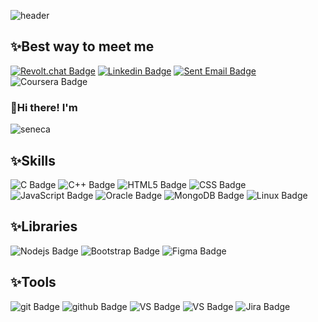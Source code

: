 ![header](https://capsule-render.vercel.app/api?type=waving&color=0:feac5e,50:c779d0,100:4bc0c8%height=150&text=I'm%20looking%20for%20a%20co-op%20opportunity&fontColor=ffffff&fontSize=25&animation=blink&fontAlign=70&fontAlignY=30)
## ✨Best way to meet me

[![Revolt.chat Badge](https://img.shields.io/badge/-Resume-F89901?style=flat&logo=Revolt.chat&logoColor=white&link=https://www.naver.com/)](https://www.naver.com/)   [![Linkedin Badge](https://img.shields.io/badge/-SuJung--Song-%230A66C2?style=flat&logo=Linkedin&logoColor=white&link=https://www.linkedin.com/in/sujung-song-9b501b267/)](https://www.linkedin.com/in/sujung-song-9b501b267/)   [![Sent Email Badge](https://img.shields.io/badge/crystalsong0610@gmail.com-EA4335?style=flat&logo=Gmail&logoColor=white)](mailto:crystalsong0610@gmail.com)   ![Coursera Badge](https://img.shields.io/badge/-647%20534%208642-319795?style=flat&logo=Coursera&logoColor=white)


 
### 👋Hi there! I'm 

![seneca](https://user-images.githubusercontent.com/116604389/229266342-a30c814f-c9df-4cc1-86fe-5bdec710f207.jpg)

## ✨Skills
![C Badge](https://img.shields.io/badge/--A8B9CC?style=flat&logo=C&logoColor=white)
![C++ Badge](https://img.shields.io/badge/-++-00599C?style=flat&logo=C&logoColor=white)
![HTML5 Badge](https://img.shields.io/badge/-HTML-E34F26?style=flat&logo=HTML5&logoColor=white)
![CSS Badge](https://img.shields.io/badge/-CSS-1572B6?style=flat&logo=CSS3&logoColor=white)
![JavaScript Badge](https://img.shields.io/badge/-JavaScript-783CBD?style=flat&logo=JavaScript&logoColor=white)
![Oracle Badge](https://img.shields.io/badge/-Oracle-F80000?style=flat&logo=Oracle&logoColor=white)
![MongoDB Badge](https://img.shields.io/badge/-MongoDB-47A248?style=flat&logo=MongoDB&logoColor=white)
![Linux Badge](https://img.shields.io/badge/-Linux-FF9E2A?style=flat&logo=linux&logoColor=black)



## ✨Libraries
![Nodejs Badge](https://img.shields.io/badge/-Node.js-339933?style=flat&logo=node.js&logoColor=white)
![Bootstrap Badge](https://img.shields.io/badge/-Jira%20Software-7952B3?style=flat&logo=Bootstrap&logoColor=white)
![Figma Badge](https://img.shields.io/badge/-Figma-F24E1E?style=flat&logo=figma&logoColor=white)

## ✨Tools
![git Badge](https://img.shields.io/badge/-Git-F05032?style=flat&logo=Git&logoColor=white)
![github Badge](https://img.shields.io/badge/-GitHub-181717?style=flat&logo=GitHub&logoColor=white)
![VS Badge](https://img.shields.io/badge/-VS-5C2D91?style=flat&logo=visualstudio&logoColor=white)
![VS Badge](https://img.shields.io/badge/-VScode-007ACC?style=flat&logo=visualstudiocode&logoColor=white)
![Jira Badge](https://img.shields.io/badge/-Jira%20Software-0052CC?style=flat&logo=Jira%20Software&logoColor=white)







<!--
![header](https://capsule-render.vercel.app/api?type=waving&color=gradient&text=I'm%20looking%20for%20a%20co-op%20opportunity&height=150&fontSize=20&animation=blink&fontColor=d6ace6&fontAlign=70&fontAlignY=30)


![header](https://capsule-render.vercel.app/api?
type=waving&
color=gradient&
text=Hi%20👋%20%20I'm%20SuJung%20Song&
height=130&
fontSize=40&
animation=blink&
fontColor=000000&
fontAlign=30&
fontAlignY=30

)






%20👋
**SONG-crystal/SONG-crystal** is a ✨ _special_ ✨ repository because its `README.md` (this file) appears on your GitHub profile.

Here are some ideas to get you started:

- 🔭 I’m currently working on ...
- 🌱 I’m currently learning ...
- 👯 I’m looking to collaborate on ...
- 🤔 I’m looking for help with ...
- 💬 Ask me about ...
- 📫 How to reach me: ...
- 😄 Pronouns: ...
- ⚡ Fun fact: ...

State card
[![Anurag's GitHub stats](https://github-readme-stats.vercel.app/api?username=SONG-crystal)](https://github.com/anuraghazra/github-readme-stats)

-->
